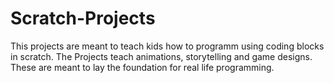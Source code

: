 # Scratch-Projects
This projects are meant to teach kids how to programm using coding blocks in scratch. The Projects teach animations, storytelling and game designs. These are meant to lay the foundation for real life programming.
